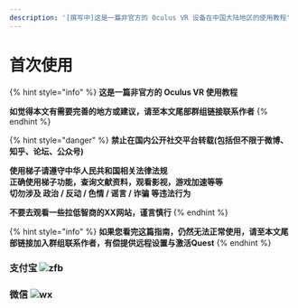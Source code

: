 ```yaml
---
description: '[撰写中]这是一篇非官方的 Oculus VR 设备在中国大陆地区的使用教程'
---
```


# 首次使用

{% hint style="info" %}
**这是一篇非官方的 Oculus VR 使用教程**

**如觉得本文有需要完善的地方或建议，请至本文尾部群组链接联系作者**
{% endhint %}

{% hint style="danger" %}
**禁止在国内公开社交平台转载\(包括但不限于微博、知乎、论坛、公众号\)**

**使用梯子请遵守中华人民共和国相关法律法规  
正确使用梯子功能，查询文献资料，观看影视，游戏加速等等  
切勿涉及 政治 / 反动 / 色情 / 谣言 / 诈骗 等违法行为**

**不要去观看一些拉低智商的XX网站，谨言慎行**
{% endhint %}

{% hint style="info" %}
**如果您看完这篇指南，仍然无法正常使用，请至本文尾部链接加入群组联系作者，有偿提供远程设置与激活Quest**
{% endhint %}

### 支付宝 ![zfb](https://cdn.jsdelivr.net/gh/eyw015/Oculus-guide-China/donate/zfb.png)

### 微信 ![wx](https://cdn.jsdelivr.net/gh/eyw015/Oculus-guide-China/donate/wx.png)

